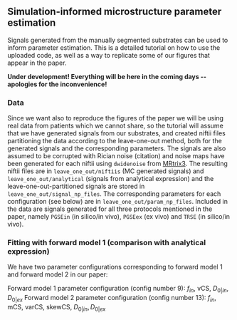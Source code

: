 ## Simulation-informed microstructure parameter estimation
Signals generated from the manually segmented substrates can be used to inform parameter estimation. This is a detailed tutorial on how to use the uploaded code, as well as a way to replicate some of our figures that appear in the paper.

**Under development! Everything will be here in the coming days -- apologies for the inconvenience!**

### Data
Since we want also to reproduce the figures of the paper we will be using real data from patients which we cannot share, so the tutorial will assume that we have generated signals from our substrates, and created niftii files partitioning the data according to the leave-one-out method, both for the generated signals and the corresponding parameters. The signals are also assumed to be corrupted with Rician noise (citation) and noise maps have been generated for each niftii using `dwidenoise` from [MRtrix3](https://mrtrix.readthedocs.io/en/latest/reference/commands/dwidenoise.html). The resulting niftii files are in `leave_one_out/niftiis` (MC generated signals) and `leave_one_out/analytical` (signals from analytical expression) and the leave-one-out-partitioned signals are stored in `leave_one_out/signal_np_files`. The corresponding parameters for each configuration (see below) are in `leave_one_out/param_np_files`. Included in the data are signals generated for all three protocols mentioned in the paper, namely `PGSEin` (in silico/in vivo), `PGSEex` (ex vivo) and `TRSE` (in silico/in vivo).


### Fitting with forward model 1 (comparison with analytical expression)
We have two parameter configurations corresponding to forward model 1 and forward model 2 in our paper:

Forward model 1 parameter configuration (config number 9): $`f_{in},`$ vCS, $`D_{0|in}, D_{0|ex}`$
Forward model 2 parameter configuration (config number 13): $`f_{in},`$ mCS, varCS, skewCS, $`D_{0|in}, D_{0|ex}`$


